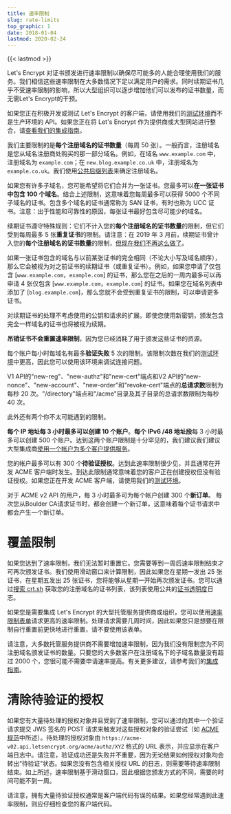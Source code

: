 ```yaml
---
title: 速率限制
slug: rate-limits
top_graphic: 1
date: 2018-01-04
lastmod: 2020-02-24
---
```


{{< lastmod >}}

Let's Encrypt 对证书颁发进行速率限制以确保尽可能多的人能合理使用我们的服务。我们相信这些速率限制在大多数情况下足以满足用户的需求。同时续期证书几乎不受速率限制的影响，所以大型组织可以逐步增加他们可以发布的证书数量，而无需Let's Encrypt的干预。

如果您正在积极开发或测试 Let's Encrypt 的客户端，请使用我们的[测试环境](/docs/staging-environment)而不是生产环境的 API。如果您正在将 Let's Encrypt 作为提供商或大型网站进行整合，请[查看我们的集成指南](/docs/integration-guide)。

我们主要限制的是<a id="certificates-per-registered-domain"></a>**每个注册域名的证书数量**（每周 50 张）。一般而言，注册域名是您从域名注册商处购买的那一部分域名。例如，在域名 `www.example.com` 中，注册域名为 `example.com`；在 `new.blog.example.co.uk` 中，注册域名为 `example.co.uk`。我们使用[公共后缀列表](https://publicsuffix.org)来确定注册域名。

如果您有许多子域名，您可能希望将它们合并为一张证书。您最多可以<a id="names-per-certificate"></a>**在一张证书中包含 100 个域名**。结合上述限制，这意味着您每周最多可以获得 5000 个不同子域名的证书。包含多个域名的证书通常称为 SAN 证书，有时也称为 UCC 证书。注意：出于性能和可靠性的原因，每张证书最好包含尽可能少的域名。

续期证书遵守特殊规则：它们不计入您的**每个注册域名的证书数量**的限制，但它们受到每周最多 5 张**重复证书**的限制。请注意：在 2019 年 3 月前，续期证书曾计入您的**每个注册域名的证书数量**的限制，[但现在我们不再这么做了](https://community.letsencrypt.org/t/rate-limits-fixing-certs-per-name-rate-limit-order-of-operations-gotcha/88189)。

如果一张证书包含的域名与以前某张证书的完全相同（不论大小写及域名顺序），那么它会被视为对之前证书的续期证书（或重复证书）。例如，如果您申请了仅包含 [`www.example.com`，`example.com`] 的证书，那么您在之后的一周内最多可以再申请 4 张仅包含 [`www.example.com`，`example.com`] 的证书。如果您在域名列表中添加了 [`blog.example.com`]，那么您就不会受到重复证书的限制，可以申请更多证书。

对续期证书的处理不考虑使用的公钥和请求的扩展。即使您使用新密钥，颁发包含完全一样域名的证书也将被视为续期。

**吊销证书不会重置速率限制**，因为您已经消耗了用于颁发这些证书的资源。

每个账户每小时每域名有最多<a id="failed-validations"></a>**验证失败** 5 次的限制。该限制次数在我们的[测试环境](/docs/staging-environment)中更高，因此您可以使用该环境来调试连接问题。

V1 API的"new-reg"、"new-authz"和"new-cert"端点和V2 API的"new-nonce"、"new-account"、"new-order"和"revoke-cert"端点的<a id="overall-requests"></a>**总请求数**限制为每秒 20 次。"/directory"端点和"/acme"目录及其子目录的总请求数限制为每秒 40 次。

此外还有两个你不太可能遇到的限制。

<a id="accounts-per-ip-address"></a>**每个 IP 地址每 3 小时最多可以创建 10 个账户**。**每个 IPv6 /48 地址段**每 3 小时最多可以创建 500 个账户。达到这两个账户限制是十分罕见的，我们建议我们建议大型集成商[使用一个帐户为多个客户提供服务](/docs/integration-guide)。

您的帐户最多可以有 300 个<a id="pending-authorizations"></a>**待验证授权**。达到此速率限制很少见，并且通常在开发 ACME 客户端时发生。到达此限制通常意味着您的客户正在创建授权但没有验证授权。如果您正在开发 ACME 客户端，请使用我们的[测试环境](/docs/staging-environment)。

对于 ACME v2 API 的用户，每 3 小时最多可为每个帐户创建 300 个<a id="new-orders"></a>**新订单**。 每次您从Boulder CA请求证书时，都会创建一个新订单，这意味着每个证书请求中都会产生一个新订单。

# <a id="overrides"></a>覆盖限制

如果您达到了速率限制，我们无法暂时重置它。您需要等到一周后速率限制结束才可再次颁发证书。我们使用滑动窗口来计算限制，因此如果您在星期一发出 25 张证书，在星期五发出 25 张证书，您将能够从星期一开始再次颁发证书。您可以通过[搜索 crt.sh](https://crt.sh) 获取您的注册域名的证书列表，该列表使用公共的[证书透明度](https://www.certificate-transparency.org)日志。

如果您是需要集成 Let's Encrypt 的大型托管服务提供商或组织，您可以使用[速率限制表单](https://goo.gl/forms/plqRgFVnZbdGhE9n1)请求更高的速率限制。处理请求需要几周时间，因此如果您只是想要在限制自行重置前更快地进行重置，请不要使用该表单。

请注意，大多数托管服务提供商不需要增加速率限制，因为我们没有限制您为不同注册域名颁发证书的数量。只要您的大多数客户在注册域名下的子域名数量没有超过 2000 个，您很可能不需要申请速率提高。有关更多建议，请参考我们的[集成指南](/docs/integration-guide)。

# <a id="clearing-pending"></a>清除待验证的授权

如果您有大量待处理的授权对象并且受到了速率限制，您可以通过向其中一个验证请求提交 JWS 签名的 POST 请求来触发对这些授权对象的验证尝试（如 [ACME 规范](https://tools.ietf.org/html/rfc8555#section-7.5.1)中所述）。待处理的授权对象由 `https://acme-v02.api.letsencrypt.org/acme/authz/XYZ` 格式的 URL 表示，并应显示在客户端日志中。请注意，验证成功还是失败并不重要，因为无论结果如何授权对象均会转出“待验证”状态。如果您没有包含相关授权 URL 的日志，则需要等待速率限制结束。如上所述，速率限制基于滑动窗口，因此根据您颁发方式的不同，需要的时间可能不到一周。

请注意，拥有大量待验证授权通常是客户端代码有误的结果。如果您经常遇到此速率限制，则应仔细检查您的客户端代码。
